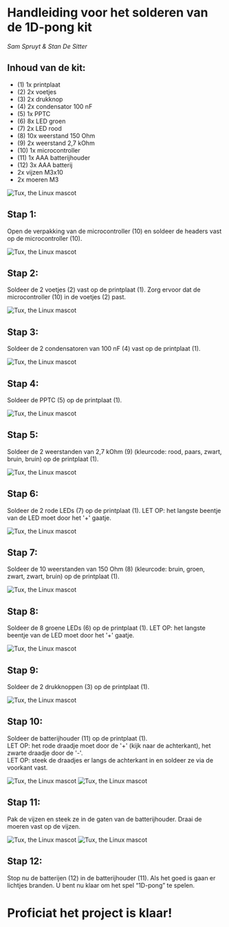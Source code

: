# Handleiding voor het solderen van de 1D-pong kit
*Sam Spruyt & Stan De Sitter*
## Inhoud van de kit:
-	(1) 1x printplaat
-	(2) 2x voetjes
-	(3) 2x drukknop
-	(4) 2x condensator 100 nF
-	(5) 1x PPTC
-	(6) 8x LED groen
-	(7) 2x LED rood
-	(8) 10x weerstand 150 Ohm
-	(9) 2x weerstand 2,7 kOhm
- (10) 1x microcontroller
-	(11) 1x AAA batterijhouder
-	(12) 3x AAA batterij
-	2x vijzen M3x10
-	2x moeren M3

![Tux, the Linux mascot](/images/handleidingstap0.jpg)

## Stap 1:
Open de verpakking van de microcontroller (10) en soldeer de headers vast op de microcontroller (10).

![Tux, the Linux mascot](/images/handleidingstap1.png)

## Stap 2:
Soldeer de 2 voetjes (2) vast op de printplaat (1). Zorg ervoor dat de microcontroller (10) in de voetjes (2) past.

![Tux, the Linux mascot](/images/handleidingstap2.png)

## Stap 3:
Soldeer de 2 condensatoren van 100 nF (4) vast op de printplaat (1).

![Tux, the Linux mascot](/images/handleidingstap3.png)

## Stap 4:
Soldeer de PPTC (5) op de printplaat (1).

![Tux, the Linux mascot](/images/handleidingstap4.png)

## Stap 5:
Soldeer de 2 weerstanden van 2,7 kOhm (9) (kleurcode: rood, paars, zwart, bruin, bruin) op de printplaat (1).

![Tux, the Linux mascot](/images/handleidingstap5.png)

## Stap 6:
Soldeer de 2 rode LEDs (7) op de printplaat (1). LET OP: het langste beentje van de LED moet door het '+' gaatje.

![Tux, the Linux mascot](/images/handleidingstap6.png)


## Stap 7:
Soldeer de 10 weerstanden van 150 Ohm (8) (kleurcode: bruin, groen, zwart, zwart, bruin) op de printplaat (1).

![Tux, the Linux mascot](/images/handleidingstap7.png)


## Stap 8:
Soldeer de 8 groene LEDs (6) op de printplaat (1). LET OP: het langste beentje van de LED moet door het '+' gaatje.

![Tux, the Linux mascot](/images/handleidingstap8.png)


## Stap 9:
Soldeer de 2 drukknoppen (3) op de printplaat (1).

![Tux, the Linux mascot](/images/handleidingstap9.png)

## Stap 10:
Soldeer de batterijhouder (11) op de printplaat (1).  
LET OP: het rode draadje moet door de '+' (kijk naar de achterkant), het zwarte draadje door de '-'.  
LET OP: steek de draadjes er langs de achterkant in en soldeer ze via de voorkant vast. <br />

![Tux, the Linux mascot](/images/handleidingstap10a.png)
![Tux, the Linux mascot](/images/handleidingstap10b.png)

## Stap 11:
Pak de vijzen en steek ze in de gaten van de batterijhouder. Draai de moeren vast op de vijzen.

![Tux, the Linux mascot](/images/handleidingstap11a.png)
![Tux, the Linux mascot](/images/handleidingstap11b.png)

## Stap 12:
Stop nu de batterijen (12) in de batterijhouder (11). Als het goed is gaan er lichtjes branden. U bent nu klaar om het spel “1D-pong” te spelen.


# Proficiat het project is klaar!

